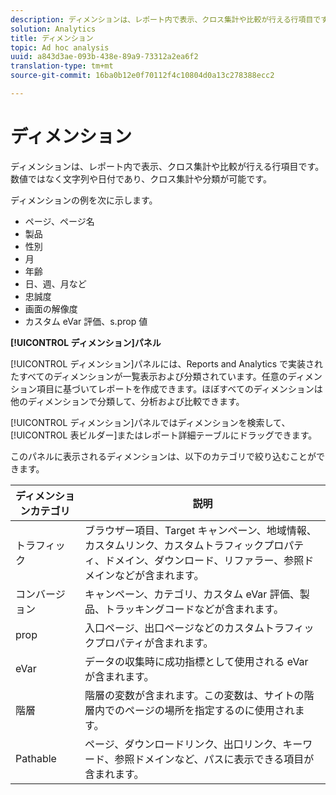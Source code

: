 ```yaml
---
description: ディメンションは、レポート内で表示、クロス集計や比較が行える行項目です。数値ではなく文字列や日付であり、クロス集計や分類が可能です。
solution: Analytics
title: ディメンション
topic: Ad hoc analysis
uuid: a843d3ae-093b-438e-89a9-73312a2ea6f2
translation-type: tm+mt
source-git-commit: 16ba0b12e0f70112f4c10804d0a13c278388ecc2

---
```



# ディメンション

ディメンションは、レポート内で表示、クロス集計や比較が行える行項目です。数値ではなく文字列や日付であり、クロス集計や分類が可能です。

ディメンションの例を次に示します。

* ページ、ページ名
* 製品
* 性別
* 月
* 年齢
* 日、週、月など
* 忠誠度
* 画面の解像度
* カスタム eVar 評価、s.prop 値

**[!UICONTROL ディメンション]パネル**

[!UICONTROL ディメンション]パネルには、Reports and Analytics で実装されたすべてのディメンションが一覧表示および分類されています。任意のディメンション項目に基づいてレポートを作成できます。ほぼすべてのディメンションは他のディメンションで分類して、分析および比較できます。

[!UICONTROL ディメンション]パネルではディメンションを検索して、[!UICONTROL 表ビルダー]またはレポート詳細テーブルにドラッグできます。

このパネルに表示されるディメンションは、以下のカテゴリで絞り込むことができます。

| ディメンションカテゴリ | 説明 |
|--- |--- |
| トラフィック | ブラウザー項目、Target キャンペーン、地域情報、カスタムリンク、カスタムトラフィックプロパティ、ドメイン、ダウンロード、リファラー、参照ドメインなどが含まれます。 |
| コンバージョン | キャンペーン、カテゴリ、カスタム eVar 評価、製品、トラッキングコードなどが含まれます。 |
| prop | 入口ページ、出口ページなどのカスタムトラフィックプロパティが含まれます。 |
| eVar | データの収集時に成功指標として使用される eVar が含まれます。 |
| 階層 | 階層の変数が含まれます。この変数は、サイトの階層内でのページの場所を指定するのに使用されます。 |
| Pathable | ページ、ダウンロードリンク、出口リンク、キーワード、参照ドメインなど、パスに表示できる項目が含まれます。 |
